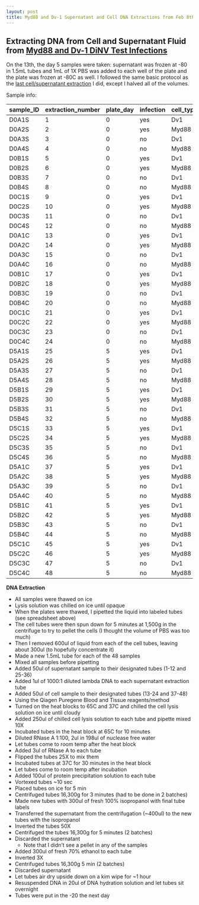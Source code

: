 ```yaml
---
layout: post
title: Myd88 and Dv-1 Supernatant and Cell DNA Extractions from Feb 8th Infection
---
```


## Extracting DNA from Cell and Supernatant Fluid from [Myd88 and Dv-1 DiNV Test Infections](https://meschedl.github.io/Unckless-Lab-Notebook-Maggie/2023/02/08/infecting-Myd88-Dv1-cells-20230208.html)

On the 13th, the day 5 samples were taken: supernatant was frozen at -80 in 1.5mL tubes and 1mL of 1X PBS was added to each well of the plate and the plate was frozen at -80C as well. 
I followed the same basic protocol as the [last cell/supernatant extraction](https://meschedl.github.io/Unckless-Lab-Notebook-Maggie/2023/01/24/Dv-1-Myd88-Cell-and-Supernant-DNA-Extract.html) I did, except I halved all of the volumes. 

Sample info:

| sample_ID | extraction_number | plate_day | infection | cell_type  | sample_type | date_frozen | PBS_added | date_put_in_tube |
|-----------|-------------------|-----------|-----------|------------|-------------|-------------|-----------|------------------|
| D0A1S     | 1                 | 0         | yes       | Dv1        | supernatant | 20230208    | NA        | 20230208         |
| D0A2S     | 2                 | 0         | yes       | Myd88      | supernatant | 20230208    | NA        | 20230208         |
| D0A3S     | 3                 | 0         | no        | Dv1        | supernatant | 20230208    | NA        | 20230208         |
| D0A4S     | 4                 | 0         | no        | Myd88      | supernatant | 20230208    | NA        | 20230208         |
| D0B1S     | 5                 | 0         | yes       | Dv1        | supernatant | 20230208    | NA        | 20230208         |
| D0B2S     | 6                 | 0         | yes       | Myd88      | supernatant | 20230208    | NA        | 20230208         |
| D0B3S     | 7                 | 0         | no        | Dv1        | supernatant | 20230208    | NA        | 20230208         |
| D0B4S     | 8                 | 0         | no        | Myd88      | supernatant | 20230208    | NA        | 20230208         |
| D0C1S     | 9                 | 0         | yes       | Dv1        | supernatant | 20230208    | NA        | 20230208         |
| D0C2S     | 10                | 0         | yes       | Myd88      | supernatant | 20230208    | NA        | 20230208         |
| D0C3S     | 11                | 0         | no        | Dv1        | supernatant | 20230208    | NA        | 20230208         |
| D0C4S     | 12                | 0         | no        | Myd88      | supernatant | 20230208    | NA        | 20230208         |
| D0A1C     | 13                | 0         | yes       | Dv1        | cells       | 20230208    | 1mL       | 20230214         |
| D0A2C     | 14                | 0         | yes       | Myd88      | cells       | 20230208    | 1mL       | 20230214         |
| D0A3C     | 15                | 0         | no        | Dv1        | cells       | 20230208    | 1mL       | 20230214         |
| D0A4C     | 16                | 0         | no        | Myd88      | cells       | 20230208    | 1mL       | 20230214         |
| D0B1C     | 17                | 0         | yes       | Dv1        | cells       | 20230208    | 1mL       | 20230214         |
| D0B2C     | 18                | 0         | yes       | Myd88      | cells       | 20230208    | 1mL       | 20230214         |
| D0B3C     | 19                | 0         | no        | Dv1        | cells       | 20230208    | 1mL       | 20230214         |
| D0B4C     | 20                | 0         | no        | Myd88      | cells       | 20230208    | 1mL       | 20230214         |
| D0C1C     | 21                | 0         | yes       | Dv1        | cells       | 20230208    | 1mL       | 20230214         |
| D0C2C     | 22                | 0         | yes       | Myd88      | cells       | 20230208    | 1mL       | 20230214         |
| D0C3C     | 23                | 0         | no        | Dv1        | cells       | 20230208    | 1mL       | 20230214         |
| D0C4C     | 24                | 0         | no        | Myd88      | cells       | 20230208    | 1mL       | 20230214         |
| D5A1S     | 25                | 5         | yes       | Dv1        | supernatant | 20230213    | NA        | 20230213         |
| D5A2S     | 26                | 5         | yes       | Myd88      | supernatant | 20230213    | NA        | 20230213         |
| D5A3S     | 27                | 5         | no        | Dv1        | supernatant | 20230213    | NA        | 20230213         |
| D5A4S     | 28                | 5         | no        | Myd88      | supernatant | 20230213    | NA        | 20230213         |
| D5B1S     | 29                | 5         | yes       | Dv1        | supernatant | 20230213    | NA        | 20230213         |
| D5B2S     | 30                | 5         | yes       | Myd88      | supernatant | 20230213    | NA        | 20230213         |
| D5B3S     | 31                | 5         | no        | Dv1        | supernatant | 20230213    | NA        | 20230213         |
| D5B4S     | 32                | 5         | no        | Myd88      | supernatant | 20230213    | NA        | 20230213         |
| D5C1S     | 33                | 5         | yes       | Dv1        | supernatant | 20230213    | NA        | 20230213         |
| D5C2S     | 34                | 5         | yes       | Myd88      | supernatant | 20230213    | NA        | 20230213         |
| D5C3S     | 35                | 5         | no        | Dv1        | supernatant | 20230213    | NA        | 20230213         |
| D5C4S     | 36                | 5         | no        | Myd88      | supernatant | 20230213    | NA        | 20230213         |
| D5A1C     | 37                | 5         | yes       | Dv1        | cells       | 20230213    | 1mL       | 20230214         |
| D5A2C     | 38                | 5         | yes       | Myd88      | cells       | 20230213    | 1mL       | 20230214         |
| D5A3C     | 39                | 5         | no        | Dv1        | cells       | 20230213    | 1mL       | 20230214         |
| D5A4C     | 40                | 5         | no        | Myd88      | cells       | 20230213    | 1mL       | 20230214         |
| D5B1C     | 41                | 5         | yes       | Dv1        | cells       | 20230213    | 1mL       | 20230214         |
| D5B2C     | 42                | 5         | yes       | Myd88      | cells       | 20230213    | 1mL       | 20230214         |
| D5B3C     | 43                | 5         | no        | Dv1        | cells       | 20230213    | 1mL       | 20230214         |
| D5B4C     | 44                | 5         | no        | Myd88      | cells       | 20230213    | 1mL       | 20230214         |
| D5C1C     | 45                | 5         | yes       | Dv1        | cells       | 20230213    | 1mL       | 20230214         |
| D5C2C     | 46                | 5         | yes       | Myd88      | cells       | 20230213    | 1mL       | 20230214         |
| D5C3C     | 47                | 5         | no        | Dv1        | cells       | 20230213    | 1mL       | 20230214         |
| D5C4C     | 48                | 5         | no        | Myd88      | cells       | 20230213    | 1mL       | 20230214         |

**DNA Extraction**

- All samples were thawed on ice
- Lysis solution was chilled on ice until opaque 
- When the plates were thawed, I pipetted the liquid into labeled tubes (see spreadsheet above)
- The cell tubes were then spun down for 5 minutes at 1,500g in the centrifuge to try to pellet the cells (I thought the volume of PBS was too much)
- Then I removed 600ul of liquid from each of the cell tubes, leaving about 300ul (to hopefully concentrate it)
- Made a new 1.5mL tube for each of the 48 samples 
- Mixed all samples before pipetting 
- Added 50ul of supernatant sample to their designated tubes (1-12 and 25-36)
- Added 1ul of 1000:1 diluted lambda DNA to each supernatant extraction tube 
- Added 50ul of cell sample to their designated tubes (13-24 and 37-48)
- Using the Qiagen Puregene Blood and Tissue reagents/method
- Turned on the heat blocks to 65C and 37C and chilled the cell lysis solution on ice until cloudy
- Added 250ul of chilled cell lysis solution to each tube and pipette mixed 10X
- Incubated tubes in the heat block at 65C for 10 minutes
- Diluted RNase A 1:100, 2ul in 198ul of nuclease free water
- Let tubes come to room temp after the heat block
- Added 3ul of RNase A to each tube
- Flipped the tubes 25X to mix them
- Incubated tubes at 37C for 30 minutes in the heat block
- Let tubes come to room temp after incubation
- Added 100ul of protein precipitation solution to each tube
- Vortexed tubes ~10 sec
- Placed tubes on ice for 5 min
- Centrifuged tubes 16,300g for 3 minutes (had to be done in 2 batches)
- Made new tubes with 300ul of fresh 100% isopropanol with final tube labels
- Transferred the supernatant from the centrifugation (~400ul) to the new tubes with the isopropanol
- Inverted the tubes 50X
- Centrifuged the tubes 16,300g for 5 minutes (2 batches)
- Discarded the supernatant
    - Note that I didn’t see a pellet in any of the samples
- Added 300ul of fresh 70% ethanol to each tube
- Inverted 3X
- Centrifuged tubes 16,300g 5 min (2 batches)
- Discarded supernatant
- Let tubes air dry upside down on a kim wipe for ~1 hour
- Resuspended DNA in 20ul of DNA hydration solution and let tubes sit overnight
- Tubes were put in the -20 the next day 
